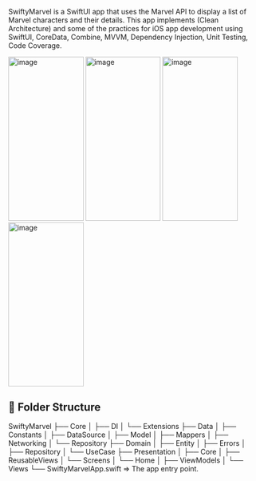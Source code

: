 SwiftyMarvel is a SwiftUI app that uses the Marvel API to display a list of Marvel characters and their details.
This app implements (Clean Architecture) and some of the practices for iOS app development using SwiftUI, CoreData, Combine, MVVM, Dependency Injection, Unit Testing, Code Coverage.

<img width="150.75" height="327.75" alt="image" src="https://github.com/user-attachments/assets/6302a0d5-54cf-41c9-87aa-83aa97ee5a4a" /> <img width="150.75" height="327.75" alt="image" src="https://github.com/user-attachments/assets/059f3b26-7178-46f4-b850-bf2efa7fe03d" />
 <img width="150.75" height="327.75" alt="image" src="https://github.com/user-attachments/assets/a10a1d84-3ae3-4563-a5ae-436cc78e5f11" /> <img width="150.75" height="327.75" alt="image" src="https://github.com/user-attachments/assets/64d6bc3f-89a9-4cba-ae49-f44f07d3aa3c" />

## 📁 Folder Structure
SwiftyMarvel
├── Core
│ ├── DI
│ └── Extensions
├── Data
│ ├── Constants
│ ├── DataSource
│ ├── Model
│ ├── Mappers
│ ├── Networking
│ └── Repository
├── Domain
│ ├── Entity
│ ├── Errors
│ ├── Repository
│ └── UseCase
├── Presentation
│ ├── Core
│ ├── ReusableViews
│ └── Screens
│ └── Home
│ ├── ViewModels
│ └── Views
└── SwiftyMarvelApp.swift => The app entry point.
